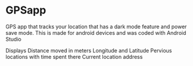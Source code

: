 # GPSapp
GPS app that tracks your location that has a dark mode feature and power save mode.
This is made for android devices and was coded with Android Studio

Displays 
Distance moved in meters
Longitude and Latitude
Pervious locations with time spent there
Current location address
